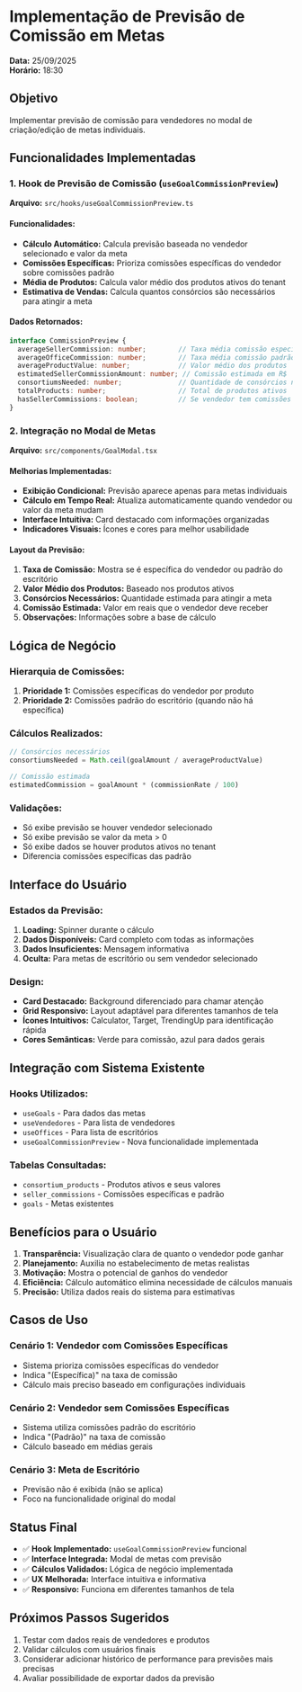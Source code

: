 # Implementação de Previsão de Comissão em Metas
**Data:** 25/09/2025  
**Horário:** 18:30  

## Objetivo
Implementar previsão de comissão para vendedores no modal de criação/edição de metas individuais.

## Funcionalidades Implementadas

### 1. Hook de Previsão de Comissão (`useGoalCommissionPreview`)
**Arquivo:** `src/hooks/useGoalCommissionPreview.ts`

#### Funcionalidades:
- **Cálculo Automático:** Calcula previsão baseada no vendedor selecionado e valor da meta
- **Comissões Específicas:** Prioriza comissões específicas do vendedor sobre comissões padrão
- **Média de Produtos:** Calcula valor médio dos produtos ativos do tenant
- **Estimativa de Vendas:** Calcula quantos consórcios são necessários para atingir a meta

#### Dados Retornados:
```typescript
interface CommissionPreview {
  averageSellerCommission: number;        // Taxa média comissão específica
  averageOfficeCommission: number;        // Taxa média comissão padrão
  averageProductValue: number;            // Valor médio dos produtos
  estimatedSellerCommissionAmount: number; // Comissão estimada em R$
  consortiumsNeeded: number;              // Quantidade de consórcios necessários
  totalProducts: number;                  // Total de produtos ativos
  hasSellerCommissions: boolean;          // Se vendedor tem comissões específicas
}
```

### 2. Integração no Modal de Metas
**Arquivo:** `src/components/GoalModal.tsx`

#### Melhorias Implementadas:
- **Exibição Condicional:** Previsão aparece apenas para metas individuais
- **Cálculo em Tempo Real:** Atualiza automaticamente quando vendedor ou valor da meta mudam
- **Interface Intuitiva:** Card destacado com informações organizadas
- **Indicadores Visuais:** Ícones e cores para melhor usabilidade

#### Layout da Previsão:
1. **Taxa de Comissão:** Mostra se é específica do vendedor ou padrão do escritório
2. **Valor Médio dos Produtos:** Baseado nos produtos ativos
3. **Consórcios Necessários:** Quantidade estimada para atingir a meta
4. **Comissão Estimada:** Valor em reais que o vendedor deve receber
5. **Observações:** Informações sobre a base de cálculo

## Lógica de Negócio

### Hierarquia de Comissões:
1. **Prioridade 1:** Comissões específicas do vendedor por produto
2. **Prioridade 2:** Comissões padrão do escritório (quando não há específica)

### Cálculos Realizados:
```javascript
// Consórcios necessários
consortiumsNeeded = Math.ceil(goalAmount / averageProductValue)

// Comissão estimada
estimatedCommission = goalAmount * (commissionRate / 100)
```

### Validações:
- Só exibe previsão se houver vendedor selecionado
- Só exibe previsão se valor da meta > 0
- Só exibe dados se houver produtos ativos no tenant
- Diferencia comissões específicas das padrão

## Interface do Usuário

### Estados da Previsão:
1. **Loading:** Spinner durante o cálculo
2. **Dados Disponíveis:** Card completo com todas as informações
3. **Dados Insuficientes:** Mensagem informativa
4. **Oculta:** Para metas de escritório ou sem vendedor selecionado

### Design:
- **Card Destacado:** Background diferenciado para chamar atenção
- **Grid Responsivo:** Layout adaptável para diferentes tamanhos de tela
- **Ícones Intuitivos:** Calculator, Target, TrendingUp para identificação rápida
- **Cores Semânticas:** Verde para comissão, azul para dados gerais

## Integração com Sistema Existente

### Hooks Utilizados:
- `useGoals` - Para dados das metas
- `useVendedores` - Para lista de vendedores
- `useOffices` - Para lista de escritórios
- `useGoalCommissionPreview` - Nova funcionalidade implementada

### Tabelas Consultadas:
- `consortium_products` - Produtos ativos e seus valores
- `seller_commissions` - Comissões específicas e padrão
- `goals` - Metas existentes

## Benefícios para o Usuário

1. **Transparência:** Visualização clara de quanto o vendedor pode ganhar
2. **Planejamento:** Auxilia no estabelecimento de metas realistas
3. **Motivação:** Mostra o potencial de ganhos do vendedor
4. **Eficiência:** Cálculo automático elimina necessidade de cálculos manuais
5. **Precisão:** Utiliza dados reais do sistema para estimativas

## Casos de Uso

### Cenário 1: Vendedor com Comissões Específicas
- Sistema prioriza comissões específicas do vendedor
- Indica "(Específica)" na taxa de comissão
- Cálculo mais preciso baseado em configurações individuais

### Cenário 2: Vendedor sem Comissões Específicas
- Sistema utiliza comissões padrão do escritório
- Indica "(Padrão)" na taxa de comissão
- Cálculo baseado em médias gerais

### Cenário 3: Meta de Escritório
- Previsão não é exibida (não se aplica)
- Foco na funcionalidade original do modal

## Status Final
- ✅ **Hook Implementado:** `useGoalCommissionPreview` funcional
- ✅ **Interface Integrada:** Modal de metas com previsão
- ✅ **Cálculos Validados:** Lógica de negócio implementada
- ✅ **UX Melhorada:** Interface intuitiva e informativa
- ✅ **Responsivo:** Funciona em diferentes tamanhos de tela

## Próximos Passos Sugeridos
1. Testar com dados reais de vendedores e produtos
2. Validar cálculos com usuários finais
3. Considerar adicionar histórico de performance para previsões mais precisas
4. Avaliar possibilidade de exportar dados da previsão